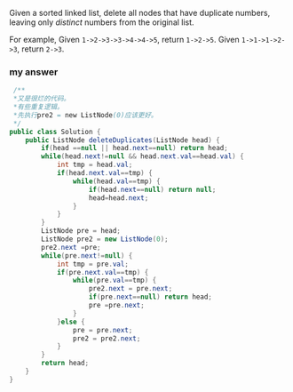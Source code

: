 Given a sorted linked list, delete all nodes that have duplicate numbers, leaving only *distinct* numbers from the original list.

For example,
Given `1->2->3->3->4->4->5`, return `1->2->5`.
Given `1->1->1->2->3`, return `2->3`.

### my answer

```java
 /**
 *又是很烂的代码。
 *有些重复逻辑。
 *先执行pre2 = new ListNode(0)应该更好。
 */
public class Solution {
    public ListNode deleteDuplicates(ListNode head) {
        if(head ==null || head.next==null) return head;
        while(head.next!=null && head.next.val==head.val) {
        	int tmp = head.val;
        	if(head.next.val==tmp) {
        		while(head.val==tmp) {
        		    if(head.next==null) return null;
        		    head=head.next;
        		}
        	}
        }
        ListNode pre = head;
        ListNode pre2 = new ListNode(0);
        pre2.next =pre;
        while(pre.next!=null) {
        	int tmp = pre.val;
        	if(pre.next.val==tmp) {
        		while(pre.val==tmp) {
        			pre2.next = pre.next;
        			if(pre.next==null) return head;
        			pre =pre.next;
        		}
        	}else {
        	    pre = pre.next;
        	    pre2 = pre2.next;
        	}
        }
        return head;
    }
}
```

